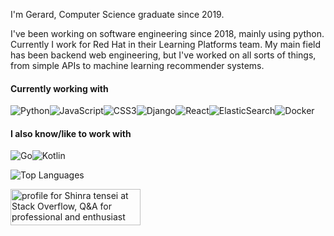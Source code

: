 I'm Gerard, Computer Science graduate since 2019.

I've been working on software engineering since 2018, mainly using python. Currently I work for Red Hat in their Learning Platforms team. My main field has been backend web engineering, but I've worked on all sorts of things, from simple APIs to machine learning recommender systems.

#### Currently working with
![Python](https://img.shields.io/badge/python-3670A0?style=for-the-badge&logo=python&logoColor=ffdd54)![JavaScript](https://img.shields.io/badge/javascript-%23323330.svg?style=for-the-badge&logo=javascript&logoColor=%23F7DF1E)![CSS3](https://img.shields.io/badge/css3-%231572B6.svg?style=for-the-badge&logo=css3&logoColor=white)![Django](https://img.shields.io/badge/django-%23092E20.svg?style=for-the-badge&logo=django&logoColor=white)![React](https://img.shields.io/badge/react-%2320232a.svg?style=for-the-badge&logo=react&logoColor=%2361DAFB)![ElasticSearch](https://img.shields.io/badge/-ElasticSearch-005571?style=for-the-badge&logo=elasticsearch)![Docker](https://img.shields.io/badge/docker-%230db7ed.svg?style=for-the-badge&logo=docker&logoColor=white)

#### I also know/like to work with
![Go](https://img.shields.io/badge/go-%2300ADD8.svg?style=for-the-badge&logo=go&logoColor=white)![Kotlin](https://img.shields.io/badge/kotlin-%230095D5.svg?style=for-the-badge&logo=kotlin&logoColor=white)

![Top Languages](https://github-readme-stats.vercel.app/api/top-langs/?username=Jrryy&layout=compact&langs_count=8&exclude_repo=miniomp)

<a href="https://stackoverflow.com/users/3625477/shinra-tensei"><img src="https://stackoverflow.com/users/flair/3625477.png?theme=dark" width="208" height="58" alt="profile for Shinra tensei at Stack Overflow, Q&amp;A for professional and enthusiast programmers" title="profile for Shinra tensei at Stack Overflow, Q&amp;A for professional and enthusiast programmers"></a>
